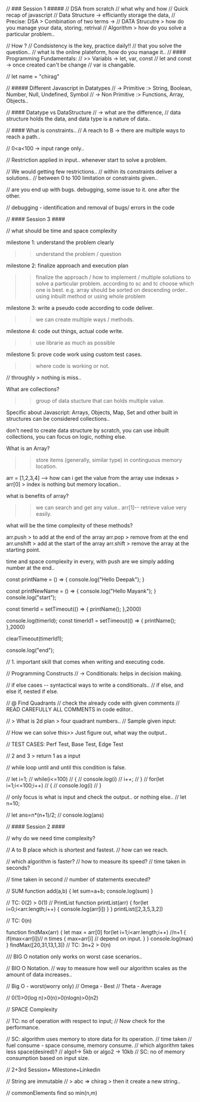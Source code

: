 // ### Session 1 #####
// DSA from scratch
// what why and how
// Quick recap of javascript
// Data Structure -> efficiantly storage the data, 
// Precise: DSA > Combination of two terms -> 
// DATA Strucutre > how do you manage your data,  storing, retrival
// Algorithm > how do you solve a particular problem..

// How ?
// Condsistency is the key, practice daily!!
// that you solve the question..
// what is the online plateform, how do you manage it..
// #### Programming Fundamentals: 
// >> Variabls -> let, var, const
// let and const -> once created can't be change
// var is changable.

// let name = "chirag"

// ##### Different Javascript in Datatypes
// -> Primitive :> String, Boolean, Number, Null, Undefined, Symbol
// -> Non Primitive :> Functions, Array, Objects..

// #### Datatype vs DataStructure
// -> what are the difference, 
// data structure holds the data, and data type is a nature of data..

// #### What is constraints..
// A reach to B -> there are multiple ways to reach a path..

// 0<a<100 -> input range only..

// Restriction applied in input.. whenever start to solve a problem.

// We would getting few restrictions..
// within its constraints deliver a solutions..
// between 0 to 100 limitation or constraints given..

// are you end up with bugs. debugging, some issue to it. one after the other.

// debugging - identification and removal of bugs/ errors in the code




// #### Session 3 ####

// what should be time and space complexity

milestone 1: understand the problem clearly
>> understand the problem / question 

milestone 2: finalize approach and execution plan
>> finalize the approach / how to implement / multiple solutions to solve a particular problem. according to sc and tc choose which one is best.
e.g. array should be sorted on descending order..
using inbuilt method or using whole problem

milestone 3: write a pseudo code according to code deliver. 
>> we can create multiple ways / methods.

milestone 4: code out things, actual code write.
>> use librarie as much as possible

milestone 5: prove code work using custom test cases.
>> where code is working or not.

// throughly > nothing is miss..


What are collections?
>> group of data stucture that can holds multiple value.

Specific about Javascript: Arrays, Objects, Map, Set and other built in structures can be considered collections..

don't need to create data structure by scratch, you can use inbuilt collections, you can focus on logic, nothing else.

What is an Array?
>> store items (generally, similar type) in continguous memory location.

arr = [1,2,3,4] --> how can i get the value from the array use indexas > arr[0] > index is nothing but memory location..

what is benefits of array?
>> we can search and get any value.. arr[1]-- retrieve value very easily.

what will be the time complexity of these methods?

arr.push > to add at the end of the array
arr.pop > remove from at the end
arr.unshift > add at the start of the array
arr.shift > remove the array at the starting point.

time and space complexity in every, with push are we simply adding number at the end..





const printName = () => {
	console.log("Hello Deepak");
}

const printNewName = () => {
	console.log("Hello Mayank");
}
console.log("start");

const timerId = setTimeout(() => {
	printName();
},2000)

console.log(timerId);
const timerId1 = setTimeout(() => {
	printName();
},2000)

clearTimeout(timerId1);

console.log("end");

















 









// 1. important skill that comes when writing and executing code.

// Programming Constructs
// -> Conditionals: helps in decision making.

// if else cases -- syntactical ways to write a conditionals..
// if else, and else if, nested if else.

// @ Find Quadrants
// check the already code with given comments
// READ CAREFULLY ALL COMMENTS in code editor..

// > What is 2d plan > four quadrant numbers..
// Sample given input: 

// How we can solve this>> Just figure out, what way the output..

// TEST CASES: Perf Test, Base Test, Edge Test

// 2 and 3 > return 1 as a input

// while loop until and until this condition is false.

// let i=1;
// while(i<=100)
//   {
//     console.log(i)
//     i++;
//   }
// for(let i=1;i<=100;i++)
//   {
//     console.log(i)
//   }

// only focus is what is input and check the output.. or nothing else.. 
// let n=10;

// let ans=n*(n+1)/2;
// console.log(ans)







// #### Session 2 ####

// why do we need time complexity?

// A to B place which is shortest and fastest.
// how can we reach.

// which algorithm is faster?
// how to measure its speed?
// time taken in seconds?
  
// time taken in second
// number of statements executed?
  

// SUM
function add(a,b)
{
  let sum=a+b;
  console.log(sum)
}

// TC: 0(2) > 0(1)
// PrintList
function printList(arr)
{
  for(let i=0;i<arr.length;i++)
    {
      console.log(arr[i])
    }
}
printList([2,3,5,3,2]) 

// TC: 0(n)


function findMax(arr)
{
  let max = arr[0]
  for(let i=1;i<arr.length;i++) //n+1
    {
      if(max<arr[i])// n times
        {
          max=arr[i] // depend on input.
        }
    }
  console.log(max)
}
findMax([20,31,13,1,3])
// TC: 3n+2 > 0(n)

/// BIG O notation only works on worst case scenarios..

// BIO O Notation.
// way to measure how well our algorithm scales as the amount of data increases..


// Big O - worst(worry only)
// Omega - Best
// Theta - Average

// 0(1)>0(log n)>0(n)>0(nlogn)>0(n2)


// SPACE Complexity

// TC: no of operation with respect to input;
// Now check for the performance.

// SC: algorithm uses memory to store data for its operation.
// time taken
// fuel consume - space consume, memory consume.
// which algorithm takes less space(desired)?
// algo1-> 5kb or algo2 -> 10kb
// SC: no of memory consumption based on input size.


// 2+3rd Session+ Milestone+Linkedin

// String are immutable
// > abc => chirag > then it create a new string..

// commonElements find so min(n,m)
